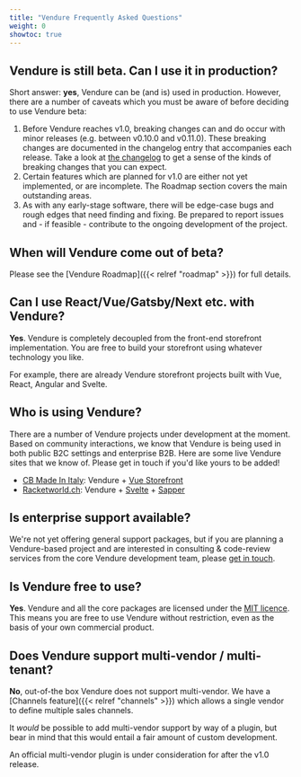 ```yaml
---
title: "Vendure Frequently Asked Questions"
weight: 0
showtoc: true
--- 
```

 
## Vendure is still beta. Can I use it in production?

Short answer: **yes**, Vendure can be (and is) used in production. However, there are a number of caveats which you must be aware of before deciding to use Vendure beta:

1. Before Vendure reaches v1.0, breaking changes can and do occur with minor releases (e.g. between v0.10.0 and v0.11.0). These breaking changes are documented in the changelog entry that accompanies each release. Take a look at [the changelog](https://github.com/vendure-ecommerce/vendure/blob/master/CHANGELOG.md) to get a sense of the kinds of breaking changes that you can expect.
2. Certain features which are planned for v1.0 are either not yet implemented, or are incomplete. The Roadmap section covers the main outstanding areas.
3. As with any early-stage software, there will be edge-case bugs and rough edges that need finding and fixing. Be prepared to report issues and - if feasible - contribute to the ongoing development of the project.

## When will Vendure come out of beta?

Please see the [Vendure Roadmap]({{< relref "roadmap" >}}) for full details.

## Can I use React/Vue/Gatsby/Next etc. with Vendure?

**Yes**. Vendure is completely decoupled from the front-end storefront implementation. You are free to build your storefront using whatever technology you like.

For example, there are already Vendure storefront projects built with Vue, React, Angular and Svelte.

## Who is using Vendure?

There are a number of Vendure projects under development at the moment. Based on community interactions, we know that Vendure is being used in both public B2C settings and enterprise B2B. Here are some live Vendure sites that we know of. Please get in touch if you'd like yours to be added!

* [CB Made In Italy](https://cbmadeinitaly.com/): Vendure + [Vue Storefront](https://www.vuestorefront.io/)
* [Racketworld.ch](https://racketworld.ch/): Vendure + [Svelte](https://svelte.dev/) + [Sapper](https://sapper.svelte.dev/)

## Is enterprise support available?

We're not yet offering general support packages, but if you are planning a Vendure-based project and are interested in consulting & code-review services from the core Vendure development team, please [get in touch](mailto:contact@vendure.io).

## Is Vendure free to use?

**Yes**. Vendure and all the core packages are licensed under the [MIT licence](https://github.com/vendure-ecommerce/vendure/blob/master/LICENSE). This means you are free to use Vendure without restriction, even as the basis of your own commercial product.

## Does Vendure support multi-vendor / multi-tenant?

**No**, out-of-the box Vendure does not support multi-vendor. We have a [Channels feature]({{< relref "channels" >}}) which allows a single vendor to define multiple sales channels. 

It _would_ be possible to add multi-vendor support by way of a plugin, but bear in mind that this would entail a fair amount of custom development.

An official multi-vendor plugin is under consideration for after the v1.0 release.
